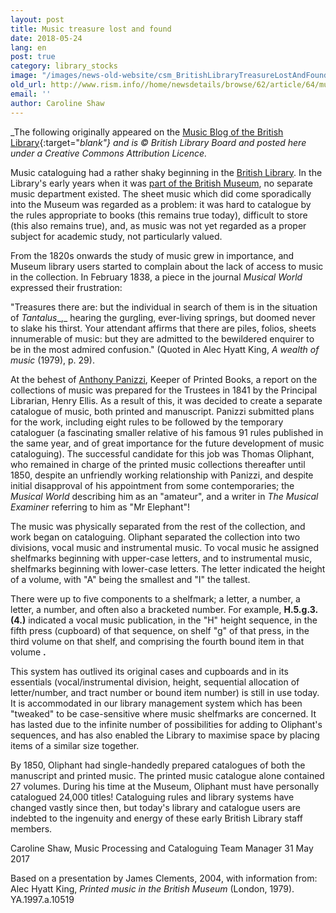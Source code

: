 ```yaml
---
layout: post
title: Music treasure lost and found
date: 2018-05-24
lang: en
post: true
category: library_stocks
image: "/images/news-old-website/csm_BritishLibraryTreasureLostAndFound1_53787dfd26.jpg"
old_url: http://www.rism.info//home/newsdetails/browse/62/article/64/music-treasure-lost-and-found.html
email: ''
author: Caroline Shaw
---
```


_The following originally appeared on the [Music Blog of the British Library](http://blogs.bl.uk/music/2017/05/music-treasure-lost-and-found.html){:target="_blank"} and is © British Library Board and posted here under a Creative Commons Attribution Licence._

Music cataloguing had a rather shaky beginning in the [British Library](http://www.bl.uk). In the Library's early years when it was [part of the British Museum](http://www.bl.uk/aboutus/quickinfo/facts/history/), no separate music department existed. The sheet music which did come sporadically into the Museum was regarded as a problem: it was hard to catalogue by the rules appropriate to books (this remains true today), difficult to store (this also remains true), and, as music was not yet regarded as a proper subject for academic study, not particularly valued.

From the 1820s onwards the study of music grew in importance, and Museum library users started to complain about the lack of access to music in the collection. In February 1838, a piece in the journal _Musical World_ expressed their frustration:

"Treasures there are: but the individual in search of them is in the situation of _Tantalus__,_ hearing the gurgling, ever-living springs, but doomed never to slake his thirst. Your attendant affirms that there are piles, folios, sheets innumerable of music: but they are admitted to the bewildered enquirer to be in the most admired confusion." (Quoted in Alec Hyatt King, _A wealth of music_ (1979), p. 29).

At the behest of [Anthony Panizzi](http://blogs.bl.uk/untoldlives/2015/09/from-revolutionary-to-librarian-sir-anthony-panizzi.html), Keeper of Printed Books, a report on the collections of music was prepared for the Trustees in 1841 by the Principal Librarian, Henry Ellis. As a result of this, it was decided to create a separate catalogue of music, both printed and manuscript. Panizzi submitted plans for the work, including eight rules to be followed by the temporary cataloguer (a fascinating smaller relative of his famous 91 rules published in the same year, and of great importance for the future development of music cataloguing). The successful candidate for this job was Thomas Oliphant, who remained in charge of the printed music collections thereafter until 1850, despite an unfriendly working relationship with Panizzi, and despite initial disapproval of his appointment from some contemporaries; the _Musical World_ describing him as an "amateur", and a writer in _The Musical Examiner_ referring to him as "Mr Elephant"!

The music was physically separated from the rest of the collection, and work began on cataloguing. Oliphant separated the collection into two divisions, vocal music and instrumental music. To vocal music he assigned shelfmarks beginning with upper-case letters, and to instrumental music, shelfmarks beginning with lower-case letters. The letter indicated the height of a volume, with "A" being the smallest and "I" the tallest.

There were up to five components to a shelfmark; a letter, a number, a letter, a number, and often also a bracketed number. For example, **H.5.g.3.(4.)** indicated a vocal music publication, in the "H" height sequence, in the fifth press (cupboard) of that sequence, on shelf "g" of that press, in the third volume on that shelf, and comprising the fourth bound item in that volume **.**

This system has outlived its original cases and cupboards and in its essentials (vocal/instrumental division, height, sequential allocation of letter/number, and tract number or bound item number) is still in use today. It is accommodated in our library management system which has been "tweaked" to be case-sensitive where music shelfmarks are concerned. It has lasted due to the infinite number of possibilities for adding to Oliphant's sequences, and has also enabled the Library to maximise space by placing items of a similar size together.

By 1850, Oliphant had single-handedly prepared catalogues of both the manuscript and printed music. The printed music catalogue alone contained 27 volumes. During his time at the Museum, Oliphant must have personally catalogued 24,000 titles! Cataloguing rules and library systems have changed vastly since then, but today's library and catalogue users are indebted to the ingenuity and energy of these early British Library staff members.

Caroline Shaw, Music Processing and Cataloguing Team Manager
31 May 2017

Based on a presentation by James Clements, 2004, with information from: Alec Hyatt King, _Printed music in the British Museum_ (London, 1979). YA.1997.a.10519


